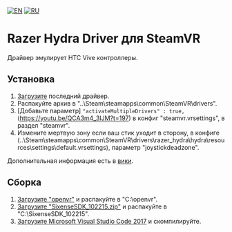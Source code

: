 [![EN](https://user-images.githubusercontent.com/9499881/33184537-7be87e86-d096-11e7-89bb-f3286f752bc6.png)](https://github.com/r57zone/steamvr_driver_hydra) 
[![RU](https://user-images.githubusercontent.com/9499881/27683795-5b0fbac6-5cd8-11e7-929c-057833e01fb1.png)](https://github.com/r57zone/steamvr_driver_hydra/blob/master/README.RU.md) 
# Razer Hydra Driver для SteamVR
Драйвер эмулирует HTC Vive контроллеры.

## Установка

1. [Загрузите](https://github.com/r57zone/steamvr_driver_hydra/releases/) последний драйвер.
2. Распакуйте архив в "..\Steam\steamapps\common\SteamVR\drivers".
3. [Добавьте параметр] `"activateMultipleDrivers" : true,` (https://youtu.be/QCA3m4_3IJM?t=197) в конфиг "steamvr.vrsettings", в раздел "steamvr".
4. Измените мертвую зону если ваш стик уходит в сторону, в конфиге (..\Steam\steamapps\common\SteamVR\drivers\razer_hydra\hydra\resources\settings\default.vrsettings), параметр "joystickdeadzone".

Дополнительная информация есть в [вики](https://github.com/betavr/steamvr_driver_hydra/wiki).

## Сборка

1. [Загрузите "openvr"](https://github.com/ValveSoftware/openvr) и распакуйте в "C:\openvr".
2. [Загрузите "SixenseSDK_102215.zip"](https://github.com/r57zone/steamvr_driver_hydra/releases) и распакуйте в "C:\SixenseSDK_102215".
3. [Загрузите Microsoft Visual Studio Code 2017](https://code.visualstudio.com/download) и скомпилируйте.
